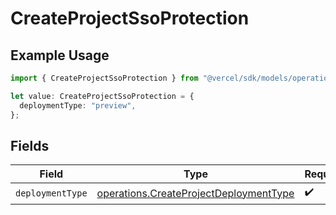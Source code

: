 # CreateProjectSsoProtection

## Example Usage

```typescript
import { CreateProjectSsoProtection } from "@vercel/sdk/models/operations/createproject.js";

let value: CreateProjectSsoProtection = {
  deploymentType: "preview",
};
```

## Fields

| Field                                                                                            | Type                                                                                             | Required                                                                                         | Description                                                                                      |
| ------------------------------------------------------------------------------------------------ | ------------------------------------------------------------------------------------------------ | ------------------------------------------------------------------------------------------------ | ------------------------------------------------------------------------------------------------ |
| `deploymentType`                                                                                 | [operations.CreateProjectDeploymentType](../../models/operations/createprojectdeploymenttype.md) | :heavy_check_mark:                                                                               | N/A                                                                                              |